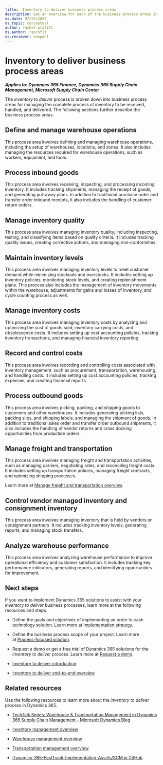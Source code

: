 ```yaml
---
title:  Inventory to deliver business process areas
description: Get an overview for each of the business process areas in the inventory to deliver end-to-end business process flow in Dynamics 365 solutions.
ms.date: 07/25/2023
ms.topic: conceptual
author: rachel-profitt
ms.author: raprofit
ms.reviewer: edupont
---
```


# Inventory to deliver business process areas

***Applies to: Dynamics 365 Finance, Dynamics 365 Supply Chain Management, Microsoft Supply Chain Center***

The *inventory to deliver* process is broken down into business process areas for managing the complete process of inventory to be received, handled, and delivered. The following sections further describe the business process areas.

## Define and manage warehouse operations

This process area involves defining and managing warehouse operations, including the setup of warehouses, locations, and zones. It also includes managing the resources required for warehouse operations, such as workers, equipment, and tools<!--For more information, see \[Define and manage warehouse operations link\]TODO:Add link-->.

## Process inbound goods

This process area involves receiving, inspecting, and processing incoming inventory. It includes tracking shipments, managing the receipt of goods, and generating put-away plans. In addition to traditional purchase order and transfer order inbound receipts, it also includes the handling of customer return orders<!--For more information, see \[Process inbound goods link\]TODO:Add link-->.

## Manage inventory quality

This process area involves managing inventory quality, including inspecting, testing, and classifying items based on quality criteria. It includes tracking quality issues, creating corrective actions, and managing non-conformities<!--For more information, see \[Manage inventory quality link\]TODO:Add link-->.

## Maintain inventory levels

This process area involves managing inventory levels to meet customer demand while minimizing stockouts and overstocks. It includes setting up inventory policies, monitoring stock levels, and creating replenishment plans. This process also includes the management of inventory movements within the warehouse, adjustments for gains and losses of inventory, and cycle counting process as well<!--For more information, see \[Maintain inventory levels link\]TODO:Add link-->.

## Manage inventory costs

This process area involves managing inventory costs by analyzing and optimizing the cost of goods sold, inventory carrying costs, and obsolescence costs. It includes setting up cost accounting policies, tracking inventory transactions, and managing financial inventory reporting<!--For more information, see \[Manage inventory costs link\]TODO:Add link-->.

## Record and control costs

This process area involves recording and controlling costs associated with inventory management, such as procurement, transportation, warehousing, and handling costs. It includes setting up cost accounting policies, tracking expenses, and creating financial reports<!--For more information, see \[Record and control costs link\]TODO:Add link-->.

## Process outbound goods

This process area involves picking, packing, and shipping goods to customers and other warehouses. It includes generating picking lists, packing slips, and shipping labels, and managing the shipment of goods. In addition to traditional sales order and transfer order outbound shipments, it also includes the handling of vendor returns and cross docking opportunities from production orders<!--For more information, see \[Process outbound goods link\]TODO:Add link-->.

## Manage freight and transportation

This process area involves managing freight and transportation activities, such as managing carriers, negotiating rates, and reconciling freight costs. It includes setting up transportation policies, managing freight contracts, and optimizing shipping processes.

Learn more at [Manage freight and transportation overview](inventory-to-deliver-manage-freight-transportation.md).

## Control vendor managed inventory and consignment inventory

This process area involves managing inventory that is held by vendors or consignment partners. It includes tracking inventory levels, generating reports, and managing stock transfers<!--For more information, see \[Control vendor managed inventory and consignment inventory link\]TODO:Add link-->.

## Analyze warehouse performance

This process area involves analyzing warehouse performance to improve operational efficiency and customer satisfaction. It includes tracking key performance indicators, generating reports, and identifying opportunities for improvement<!--For more information, see \[Analyze warehouse performance link\]TODO:Add link-->.

## Next steps

If you want to implement Dynamics 365 solutions to assist with your *inventory to deliver* business processes, learn more at the following resources and steps.

- Define the goals and objectives of implementing an order to cash technology solution. Learn more at [Implementation strategy](../implementation-guide/implementation-strategy.md).

- Define the business process scope of your project. Learn more at [Process-focused solution](../implementation-guide/process-focused-solution.md).

- Request a demo or get a free trial of Dynamics 365 solutions for the *inventory to deliver* process. Learn more at [Request a demo](https://dynamics.microsoft.com/dynamics-365-free-trial/).

- [Inventory to deliver introduction](inventory-to-deliver-introduction.md)

- [Inventory to deliver end-to-end overview](inventory-to-deliver-overview.md)

## Related resources

Use the following resources to learn more about the *inventory to deliver* process in Dynamics 365.

- [TechTalk Series: Warehouse & Transportation Management in Dynamics 365 Supply Chain Management - Microsoft Dynamics Blog](https://community.dynamics.com/blogs/post/?postid=4b4d8aa8-2922-4fe8-b93f-a404cb59e5d4)

- [Inventory management overview](/dynamics365/supply-chain/inventory/inventory-home-page)

- [Warehouse management overview](/dynamics365/supply-chain/warehousing/warehouse-management-overview)

- [Transportation management overview](/dynamics365/supply-chain/transportation/transportation-management-overview)

- [Dynamics-365-FastTrack-Implementation-Assets/SCM in GitHub](https://github.com/microsoft/Dynamics-365-FastTrack-Implementation-Assets/tree/master/SCM)

<!--## Tags
*Stakeholders:* Functional consultant, Business analyst, Accounts payable lead, Accounts receivable lead, Finance lead, Sales lead, Purchasing lead, Production lead, Supply chain lead, Warehouse lead, Transportation lead

*Products:* Dynamics 365 Finance, Dynamics 365 Supply Chain Management, Microsoft Supply Chain Center
